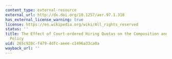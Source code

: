 ```yaml
---
content_type: external-resource
external_url: http://dx.doi.org/10.1257/aer.97.1.318
has_external_license_warning: true
license: https://en.wikipedia.org/wiki/All_rights_reserved
status: ''
title: The Effect of Court-ordered Hiring Quotas on the Composition and Quality of
  Policy
uid: 265c928c-f479-4dfc-aeee-c1496a33ca0a
wayback_url: ''
---
```

